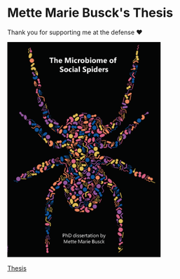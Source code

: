 # Mette Marie Busck's Thesis

Thank you for supporting me at the defense ❤️

<img src="cover.png" alt="Thesis" width = 350 />

<a href="MMB_thesis.pdf">Thesis</a>

